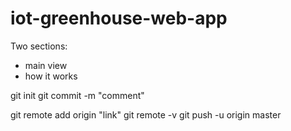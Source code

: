# iot-greenhouse-web-app
Two sections:
- main view
- how it works


git init
git commit -m "comment"

git remote add origin "link"
git remote -v
git push -u origin master